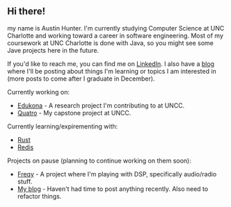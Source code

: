 ## Hi there!

my name is Austin Hunter. I'm currently studying Computer Science at UNC Charlotte and working toward a career in software engineering. Most of my coursework at UNC Charlotte is done with Java, so you might see some Jave projects here in the future.

If you'd like to reach me, you can find me on [LinkedIn](https://www.linkedin.com/in/austinfhunter/). I also have a [blog](https://www.austinhunter.dev/) where I'll be posting about things I'm learning or topics I am interested in (more posts to come after I graduate in December).

Currently working on:
* [Edukona](https://github.com/uncc-hice/edukona_backend) - A research project I'm contributing to at UNCC.
* [Quatro](https://github.com/AustinfHunter/quatro-backend) - My capstone project at UNCC.

Currently learning/expirementing with:
* [Rust](https://www.rust-lang.org/)
* [Redis](https://redis.com/)

Projects on pause (planning to continue working on them soon):
* [Freqy](https://github.com/AustinfHunter/freqy) - A project where I'm playing with DSP, specifically audio/radio stuff.
* [My blog](https://www.austinhunter.dev/) - Haven't had time to post anything recently. Also need to refactor things.
